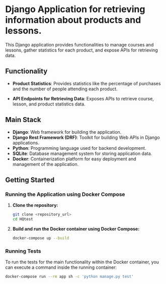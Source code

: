 # Django Application for retrieving information about products and lessons.

This Django application provides functionalities to manage courses and lessons, gather statistics for each product, and expose APIs for retrieving data.

## Functionality

- **Product Statistics**: Provides statistics like the percentage of purchases and the number of people attending each product.

- **API Endpoints for Retrieving Data**: Exposes APIs to retrieve course, lesson, and product statistics data.

## Main Stack

- **Django**: Web framework for building the application.
- **Django Rest Framework (DRF)**: Toolkit for building Web APIs in Django applications.
- **Python**: Programming language used for backend development.
- **SQLite**: Database management system for storing application data.
- **Docker**: Containerization platform for easy deployment and management of the application.

## Getting Started

### Running the Application using Docker Compose

1. **Clone the repository:**

    ```bash
    git clone <repository_url>
    cd HQtest
    ```

2. **Build and run the Docker container using Docker Compose:**

    ```bash
    docker-compose up --build
    ```

### Running Tests

To run the tests for the main functionality within the Docker container, you can execute a command inside the running container:

```bash
docker-compose run --rm app sh -c 'python manage.py test'
